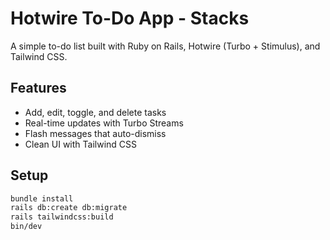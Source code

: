# Hotwire To-Do App - Stacks

A simple to-do list built with Ruby on Rails, Hotwire (Turbo + Stimulus), and Tailwind CSS.

## Features

- Add, edit, toggle, and delete tasks
- Real-time updates with Turbo Streams
- Flash messages that auto-dismiss
- Clean UI with Tailwind CSS

## Setup

```bash
bundle install
rails db:create db:migrate
rails tailwindcss:build
bin/dev
